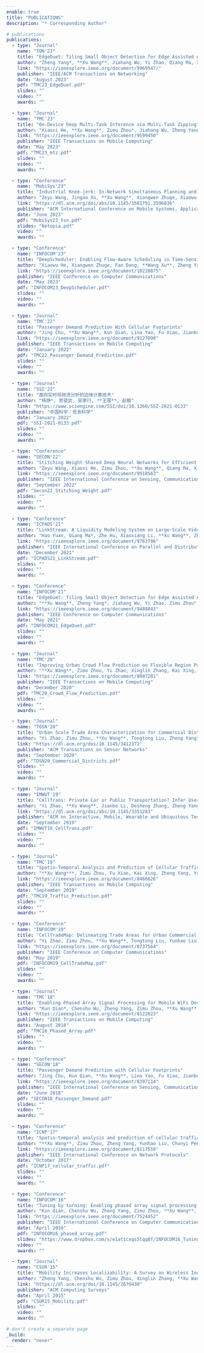 ```yaml
---
enable: true
title: "PUBLICATIONS"
description: "* Corresponding Author"

# publications
publications:
  - type: "Journal"
    name: "TON'23"
    title: "EdgeDuet: Tiling Small Object Detection for Edge Assisted Autonomous Mobile Vision"
    author: "Zheng Yang*, **Xu Wang**, Jiahang Wu, Yi Zhao, Qiang Ma, Xin Miao, Li Zhang, Zimu Zhou"
    link: "https://ieeexplore.ieee.org/document/9969547/"
    publisher: "IEEE/ACM Transactions on Networking"
    date: "August 2023"
    pdf: "TMC23_EdgeDuet.pdf"
    slides: ""
    video: ""
    awards: ""

  - type: "Journal"
    name: "TMC'23"
    title: "On-Device Deep Multi-Task Inference via Multi-Task Zipping"
    author: "Xiaoxi He, **Xu Wang**, Zimu Zhou*, Jiahang Wu, Zheng Yang, Lothar Thiele"
    link: "https://ieeexplore.ieee.org/document/9599450"
    publisher: "IEEE Transactions on Mobile Computing"
    date: "May 2023"
    pdf: "TMC23_mtz.pdf"
    slides: ""
    video: ""
    awards: ""

  - type: "Conference"
    name: "MobiSys'23"
    title: "Industrial Knee-jerk: In-Network Simultaneous Planning and Control on a TSN Switch"
    author: "Zeyu Wang, Jingao Xu, **Xu Wang**, Xiangwen Zhuge, Xiaowu He, Zheng Yang*"
    link: "https://dl.acm.org/doi/abs/10.1145/3581791.3596836"
    publisher: "ACM International Conference on Mobile Systems, Applications, and Services"
    date: "June 2023"
    pdf: "MobiSys23_tsn.pdf"
    slides: "Netopia.pdf"
    video: ""
    awards: ""

  - type: "Conference"
    name: "INFOCOM'23"
    title: "DeepScheduler: Enabling Flow-Aware Scheduling in Time-Sensitive Networking"
    author: "Xiaowu He, Xiangwen Zhuge, Fan Dang, **Wang Xu**, Zheng Yang"
    link: "https://ieeexplore.ieee.org/document/10228875"
    publisher: "IEEE Conference on Computer Communications"
    date: "May 2023"
    pdf: "INFOCOM23_DeepScheduler.pdf"
    slides: ""
    video: ""
    awards: ""

  - type: "Journal"
    name: "TMC'22"
    title: "Passenger Demand Prediction With Cellular Footprints"
    author: "Jing Chu, **Xu Wang**, Kun Qian, Lina Yao, Fu Xiao, Jianbo Li, Zheng Yang*"
    link: "https://ieeexplore.ieee.org/document/9127090"
    publisher: "IEEE Transactions on Mobile Computing"
    date: "January 2022"
    pdf: "TMC22_Passenger_Demand_Prediction.pdf"
    slides: ""
    video: ""
    awards: ""
  
  - type: "Journal"
    name: "SSI'22"
    title: "面向实时视频流分析的边缘计算技术"
    author: "杨铮*, 贺骁武, 吴家行, **王需**, 赵毅"
    link: "https://www.sciengine.com/SSI/doi/10.1360/SSI-2021-0133"
    publisher: "中国科学：信息科学"
    date: "January 2022"
    pdf: "SSI-2021-0133.pdf"
    slides: ""
    video: ""
    awards: ""

  - type: "Conference"
    name: "SECON'22"
    title: "Stitching Weight-Shared Deep Neural Networks for Efficient Multitask Inference on GPU"
    author: "Zeyu Wang, Xiaoxi He, Zimu Zhou, **Xu Wang**, Qiang Ma, Xin Miao, Zhuo Liu, Lothar Thiele, Zheng Yang"
    link: "https://ieeexplore.ieee.org/document/9918563"
    publisher: "IEEE International Conference on Sensing, Communication, and Networking"
    date: "September 2022"
    pdf: "Secon22_Stitching_Weight.pdf"
    slides: ""
    video: ""
    awards: ""

  - type: "Conference"
    name: "ICPADS'21"
    title: "LinkStream: A Liquidity Modeling System on Large-Scale Video Stream in Oilfield"
    author: "Hao Yuan, Qiang Ma*, Zhe Hu, Xiaoxiang Li, **Xu Wang**, Zheng Yang"
    link: "https://ieeexplore.ieee.org/document/9763706"
    publisher: "IEEE International Conference on Parallel and Distributed Systems"
    date: "December 2021"
    pdf: "ICPADS21_LinkStream.pdf"
    slides: ""
    video: ""
    awards: ""

  - type: "Conference"
    name: "INFOCOM'21"
    title: "EdgeDuet: Tiling Small Object Detection for Edge Assisted Autonomous Mobile Vision"
    author: "**Xu Wang**, Zheng Yang*, Jiahang Wu, Yi Zhao, Zimu Zhou"
    link: "https://ieeexplore.ieee.org/document/9488843"
    publisher: "IEEE Conference on Computer Communications"
    date: "May 2021"
    pdf: "INFOCOM21_EdgeDuet.pdf"
    slides: ""
    video: ""
    awards: ""

  - type: "Journal"
    name: "TMC'20"
    title: "Improving Urban Crowd Flow Prediction on Flexible Region Partition"
    author: "**Xu Wang**, Zimu Zhou, Yi Zhao, Xinglin Zhang, Kai Xing, Fu Xiao, Zheng Yang*, Yunhao Liu"
    link: "https://ieeexplore.ieee.org/document/8807281"
    publisher: "IEEE Transactions on Mobile Computing"
    date: "December 2020"
    pdf: "TMC20_Crowd_Flow_Prediction.pdf"
    slides: ""
    video: ""
    awards: ""

  - type: "Journal"
    name: "TOSN'20"
    title: "Urban Scale Trade Area Characterization for Commercial Districts with Cellular Footprints"
    author: "Yi Zhao, Zimu Zhou, **Xu Wang**, Tongtong Liu, Zheng Yang*"
    link: "https://dl.acm.org/doi/10.1145/3412372"
    publisher: "ACM Transactions on Sensor Networks"
    date: "September 2020"
    pdf: "TOSN20_Commercial_Districts.pdf"
    slides: ""
    video: ""
    awards: ""

  - type: "Journal"
    name: "IMWUT'19"
    title: "CellTrans: Private Car or Public Transportation? Infer Users' Main Transportation Modes at Urban Scale with Cellular Data"
    author: "Yi Zhao, **Xu Wang**, Jianbo Li, Desheng Zhang, Zheng Yang*"
    link: "https://dl.acm.org/doi/abs/10.1145/3351283"
    publisher: "ACM on Interactive, Mobile, Wearable and Ubiquitous Technologies"
    date: "September 2019"
    pdf: "IMWUT19_CellTrans.pdf"
    slides: ""
    video: ""
    awards: ""

  - type: "Journal"
    name: "TMC'19"
    title: "Spatio-Temporal Analysis and Prediction of Cellular Traffic in Metropolis"
    author: "**Xu Wang***, Zimu Zhou, Fu Xiao, Kai Xing, Zheng Yang, Yunhao Liu, Chunyi Peng"
    link: "https://ieeexplore.ieee.org/document/8466626"
    publisher: "IEEE Transactions on Mobile Computing"
    date: "September 2019"
    pdf: "TMC19_Traffic_Prediction.pdf"
    slides: ""
    video: ""
    awards: ""

  - type: "Conference"
    name: "INFOCOM'19"
    title: "CellTradeMap: Delineating Trade Areas for Urban Commercial Districts with Cellular Networks"
    author: "Yi Zhao, Zimu Zhou, **Xu Wang**, Tongtong Liu, Yunhao Liu, Zheng Yang"
    link: "https://ieeexplore.ieee.org/document/8737564"
    publisher: "IEEE Conference on Computer Communications"
    date: "May 2019"
    pdf: "INFOCOM19_CellTradeMap.pdf"
    slides: ""
    video: ""
    awards: ""

  - type: "Journal"
    name: "TMC'18"
    title: "Enabling Phased Array Signal Processing for Mobile WiFi Devices"
    author: "Kun Qian*, Chenshu Wu, Zheng Yang, Zimu Zhou, **Xu Wang**, Yunhao Liu"
    link: "https://ieeexplore.ieee.org/document/8122023"
    publisher: "IEEE Transactions on Mobile Computing"
    date: "August 2018"
    pdf: "TMC18_Phased_Array.pdf"
    slides: ""
    video: ""
    awards: ""

  - type: "Conference"
    name: "SECON'18"
    title: "Passenger Demand Prediction with Cellular Footprints"
    author: "Jing Chu, Kun Qian, **Xu Wang**, Lina Yao, Fu Xiao, Jianbo Li, Xin Miao, Zheng Yang"
    link: "https://ieeexplore.ieee.org/document/8397114"
    publisher: "IEEE International Conference on Sensing, Communication, and Networking"
    date: "June 2018"
    pdf: "SECON18_Passenger_Demand.pdf"
    slides: ""
    video: ""
    awards: ""

  - type: "Conference"
    name: "ICNP'17"
    title: "Spatio-temporal analysis and prediction of cellular traffic in metropolis"
    author: "**Xu Wang**, Zimu Zhou, Zheng Yang, Yunhao Liu, Chunyi Peng"
    link: "https://ieeexplore.ieee.org/document/8117559"
    publisher: "IEEE International Conference on Network Protocols"
    date: "October 2017"
    pdf: "ICNP17_cellular_traffic.pdf"
    slides: ""
    video: ""
    awards: ""

  - type: "Conference"
    name: "INFOCOM'16"
    title: "Tuning by turning: Enabling phased array signal processing for WiFi with inertial sensors"
    author: "Kun Qian, Chenshu Wu, Zheng Yang, Zimu Zhou, **Xu Wang**, Yunhao Liu"
    link: "https://ieeexplore.ieee.org/document/7524452"
    publisher: "IEEE International Conference on Computer Communications"
    date: "April 2016"
    pdf: "INFOCOM16_phased_array.pdf"
    slides: "https://www.dropbox.com/s/e1at1cxqs5lqq8f/INFOCOM16_TuningByTurning_slides.pptx?dl=0"
    video: ""
    awards: ""

  - type: "Journal"
    name: "CSUR'15"
    title: "Mobility Increases Localizability: A Survey on Wireless Indoor Localization using Inertial Sensors"
    author: "Zheng Yang, Chenshu Wu, Zimu Zhou, Xinglin Zhang, **Xu Wang**, Yunhao Liu"
    link: "https://dl.acm.org/doi/10.1145/2676430"
    publisher: "ACM Computing Surveys"
    date: "April 2015"
    pdf: "CSUR15_Mobility.pdf"
    slides: ""
    video: ""
    awards: ""

# don't create a separate page
_build:
  render: "never"
---
```

